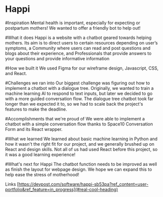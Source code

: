 # Happi
#Inspiration
Mental health is important, especially for expecting or postpartum mothers! We wanted to offer a friendly bot to help out!

#What it does
Happi is a website with a chatbot geared towards helping mothers. Its aim is to direct users to certain resources depending on user’s symptoms, a Community where users can read and post questions and blogs about their experience, and Professionals that provide answers to your questions and provide informative information

#How we built it
We used Figma for our wireframe design, Javascript, CSS, and React.

#Challenges we ran into
Our biggest challenge was figuring out how to implement a chatbot with a dialogue tree. Originally, we wanted to train a machine learning AI to respond to text inputs, but later we decided to go with a more guided conversation flow. The dialogue tree chatbot took far longer than we expected it to, so we had to scale back the project's features to make the deadline.

#Accomplishments that we're proud of
We were able to implement a chatbot with a simple conversation flow thanks to Space10 Conversation Form and its React wrapper.

#What we learned
We learned about basic machine learning in Python and how it wasn't the right fit for our project, and we generally brushed up on React and design skills. Not all of us had used React before this project, so it was a good learning experience!

#What's next for Happi
The chatbot function needs to be improved as well as finish the layout for webpage design. We hope we can expand this to help ease the stress of motherhood!

Links
[https://devpost.com/software/happi-sb53pa?ref_content=user-portfolio&ref_feature=in_progress](#real-cool-heading)
